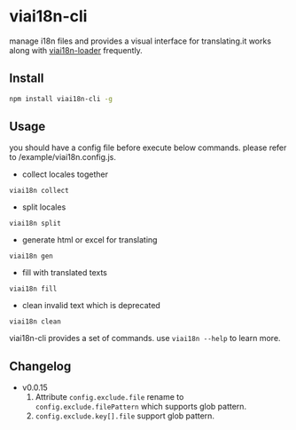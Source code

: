 # viai18n-cli
manage i18n files  and  provides a visual interface for translating.it works along with [viai18n-loader](https://www.npmjs.com/package/viai18n-loader) frequently.
## Install

```sh
npm install viai18n-cli -g
```

## Usage
you should have a config file before execute below commands. please refer to /example/viai18n.config.js.

+ collect locales together
```
viai18n collect
```
+ split locales
```
viai18n split
```
+ generate html or excel for translating

```
viai18n gen
```
+ fill with translated texts

```
viai18n fill
```
+ clean invalid text which is deprecated

```
viai18n clean
```

viai18n-cli provides a  set of commands. use ``` viai18n --help ``` to learn more.

## Changelog

- v0.0.15
  1. Attribute `config.exclude.file` rename to `config.exclude.filePattern` which supports glob pattern.
  2. `config.exclude.key[].file` support glob pattern.
